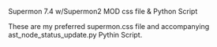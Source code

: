 Supermon 7.4 w/Supermon2 MOD css file & Python Script

These are my preferred supermon.css file and accompanying ast_node_status_update.py Pythin Script.

